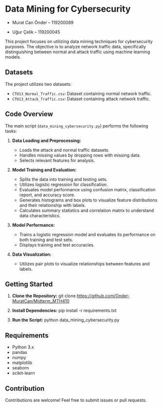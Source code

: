 # Data Mining for Cybersecurity

+ Murat Can Önder – 119200089

+ Uğur Çelik – 119200045

This project focuses on utilizing data mining techniques for cybersecurity purposes. The objective is to analyze network traffic data, specifically distinguishing between normal and attack traffic using machine learning models.

## Datasets

The project utilizes two datasets:

- `CTU13_Normal_Traffic.csv`: Dataset containing normal network traffic.
- `CTU13_Attack_Traffic.csv`: Dataset containing attack network traffic.

## Code Overview

The main script (`data_mining_cybersecurity.py`) performs the following tasks:

1. **Data Loading and Preprocessing:**
   - Loads the attack and normal traffic datasets.
   - Handles missing values by dropping rows with missing data.
   - Selects relevant features for analysis.

2. **Model Training and Evaluation:**
   - Splits the data into training and testing sets.
   - Utilizes logistic regression for classification.
   - Evaluates model performance using confusion matrix, classification report, and accuracy score.
   - Generates histograms and box plots to visualize feature distributions and their relationship with labels.
   - Calculates summary statistics and correlation matrix to understand data characteristics.

3. **Model Performance:**
   - Trains a logistic regression model and evaluates its performance on both training and test sets.
   - Displays training and test accuracies.

4. **Data Visualization:**
   - Utilizes pair plots to visualize relationships between features and labels.

## Getting Started

1. **Clone the Repository:**
git clone https://github.com/Onder-MuratCan/Midterm_MTH410


3. **Install Dependencies:**
pip install -r requirements.txt


4. **Run the Script:**
python data_mining_cybersecurity.py


## Requirements

- Python 3.x
- pandas
- numpy
- matplotlib
- seaborn
- scikit-learn

## Contribution

Contributions are welcome! Feel free to submit issues or pull requests.
